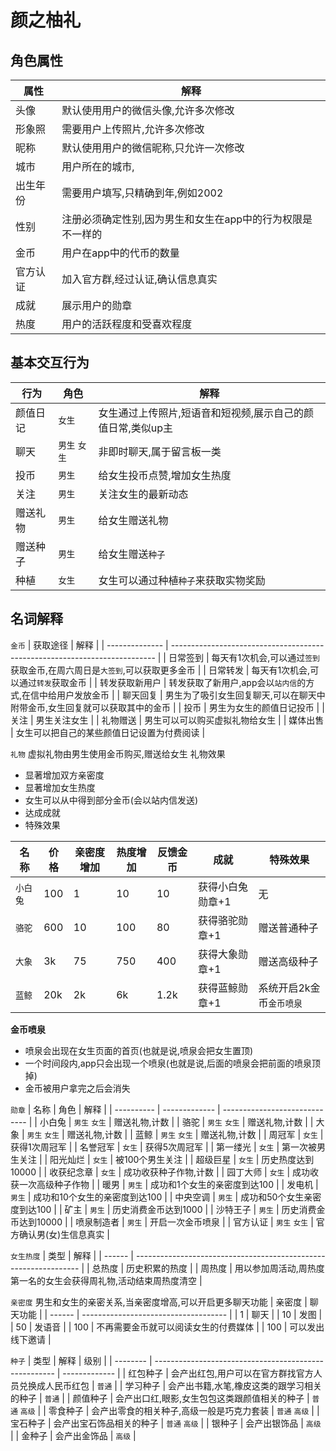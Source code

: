 # 颜之柚礼

## 角色属性
| 属性     | 解释                                                       |
| -------- | ---------------------------------------------------------- |
| 头像     | 默认使用用户的微信头像,允许多次修改                        |
| 形象照   | 需要用户上传照片,允许多次修改                              |
| 昵称     | 默认使用用户的微信昵称,只允许一次修改                      |
| 城市     | 用户所在的城市,                                            |
| 出生年份 | 需要用户填写,只精确到年,例如2002                           |
| 性别     | 注册必须确定性别,因为男生和女生在app中的行为权限是不一样的 |
| 金币     | 用户在app中的代币的数量                                    |
| 官方认证 | 加入官方群,经过认证,确认信息真实                           |
| 成就     | 展示用户的勋章                                             |
| 热度     | 用户的活跃程度和受喜欢程度                                 |


## 基本交互行为
| 行为     | 角色          | 解释                                                        |
| -------- | ------------- | ----------------------------------------------------------- |
| 颜值日记 | `女生`        | 女生通过上传照片,短语音和短视频,展示自己的颜值日常,类似up主 |
| 聊天     | `男生` `女生` | 非即时聊天,属于留言板一类                                   |
| 投币     | `男生`        | 给女生投币点赞,增加女生热度                                 |
| 关注     | `男生`        | 关注女生的最新动态                                          |
| 赠送礼物 | `男生`        | 给女生赠送礼物                                              |
| 赠送种子 | `男生`        | 给女生赠送`种子`                                            |
| 种植     | `女生`        | 女生可以通过种植`种子`来获取实物奖励                        |

## 名词解释

`金币`
| 获取途径       | 解释                                                                       |
| -------------- | -------------------------------------------------------------------------- |
| 日常签到       | 每天有1次机会,可以通过`签到`获取金币,在周六周日是`大签到`,可以获取更多金币 |
| 日常转发       | 每天有1次机会,可以通过`转发`获取金币                                       |
| 转发获取新用户 | 转发获取了新用户,app会以`站内信`的方式,在信中给用户发放金币                |
| 聊天回复       | 男生为了吸引女生回复聊天,可以在聊天中附带金币,女生回复就可以获取其中的金币 |
| 投币           | 男生为女生的颜值日记投币                                                   |
| 关注           | 男生关注女生                                                               |
| 礼物赠送       | 男生可以可以购买虚拟礼物给女生                                             |
| 媒体出售       | 女生可以把自己的某些颜值日记设置为付费阅读                                 |

`礼物`
虚拟礼物由男生使用金币购买,赠送给女生
礼物效果
- 显著增加双方亲密度
- 显著增加女生热度
- 女生可以从中得到部分金币(会以站内信发送)
- 达成成就
- 特殊效果
  
| 名称     | 价格 | 亲密度增加 | 热度增加 | 反馈金币 | 成就             | 特殊效果                 |
| -------- | ---- | ---------- | -------- | -------- | ---------------- | ------------------------ |
| `小白兔` | 100  | 1          | 10       | 10       | 获得小白兔勋章+1 | 无                       |
| `骆驼`   | 600  | 10         | 100      | 80       | 获得骆驼勋章+1   | 赠送普通种子             |
| `大象`   | 3k   | 75         | 750      | 400      | 获得大象勋章+1   | 赠送高级种子             |
| `蓝鲸`   | 20k  | 2k         | 6k       | 1.2k     | 获得蓝鲸勋章+1   | 系统开启2k金币`金币喷泉` |

**金币喷泉**
- 喷泉会出现在女生页面的首页(也就是说,喷泉会把女生置顶)
- 一个时间段内,app只会出现一个喷泉(也就是说,后面的喷泉会把前面的喷泉顶掉)
- 金币被用户拿完之后会消失

`勋章`
| 名称       | 角色          | 解释                          |
| ---------- | ------------- | ----------------------------- |
| 小白兔     | `男生` `女生` | 赠送礼物,计数                 |
| 骆驼       | `男生` `女生` | 赠送礼物,计数                 |
| 大象       | `男生` `女生` | 赠送礼物,计数                 |
| 蓝鲸       | `男生` `女生` | 赠送礼物,计数                 |
| 周冠军     | `女生`        | 获得1次周冠军                 |
| 名誉冠军   | `女生`        | 获得5次周冠军                 |
| 第一缕光   | `女生`        | 第一次被男生关注              |
| 阳光灿烂   | `女生`        | 被100个男生关注               |
| 超级巨星   | `女生`        | 历史热度达到10000             |
| 收获纪念章 | `女生`        | 成功收获种子作物,计数         |
| 园丁大师   | `女生`        | 成功收获一次高级种子作物      |
| 暖男       | `男生`        | 成功和1个女生的亲密度到达100  |
| 发电机     | `男生`        | 成功和10个女生的亲密度到达100 |
| 中央空调   | `男生`        | 成功和50个女生亲密度到达100   |
| 矿主       | `男生`        | 历史消费金币达到1000          |
| 沙特王子   | `男生`        | 历史消费金币达到10000         |
| 喷泉制造者 | `男生`        | 开启一次金币喷泉              |
| 官方认证   | `男生` `女生` | 官方确认男(女)生信息真实      |


`女生热度`
| 类型   | 解释                                                             |
| ------ | ---------------------------------------------------------------- |
| 总热度 | 历史积累的热度                                                   |
| 周热度 | 用以参加周活动,周热度第一名的女生会获得周礼物,活动结束周热度清空 |

`亲密度`
男生和女生的亲密关系,当亲密度增高,可以开启更多聊天功能
| 亲密度 | 聊天功能                             |
| ------ | ------------------------------------ |
| 1      | 聊天                                 |
| 10     | 发图                                 |
| 50     | 发语音                               |
| 100    | 不再需要金币就可以阅读女生的付费媒体 |
| 100    | 可以发出线下邀请                     |

`种子`
| 类型     | 解释                                                  | 级别          |
| -------- | ----------------------------------------------------- | ------------- |
| 红包种子 | 会产出红包,用户可以在官方群找官方人员兑换成人民币红包 | `普通`        |
| 学习种子 | 会产出书籍,水笔,橡皮这类的跟学习相关的种子            | `普通`        |
| 颜值种子 | 会产出口红,眼影,女生包包这类跟颜值相关的种子          | `普通` `高级` |
| 零食种子 | 会产出零食的相关种子,高级一般是巧克力套装             | `普通` `高级` |
| 宝石种子 | 会产出宝石饰品相关的种子                              | `普通` `高级` |
| 银种子   | 会产出银饰品                                          | `高级`        |
| 金种子   | 会产出金饰品                                          | `高级`        |
